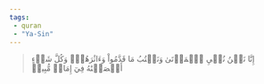 ```yaml
---
tags: 
 - quran 
 - "Ya-Sin"
---
```


> إِنَّا نَحۡنُ نُحۡيِ ٱلۡمَوۡتَىٰ وَنَكۡتُبُ مَا قَدَّمُواْ وَءَاثَٰرَهُمۡۚ وَكُلَّ شَيۡءٍ أَحۡصَيۡنَٰهُ فِيٓ إِمَامٖ مُّبِينٖ
